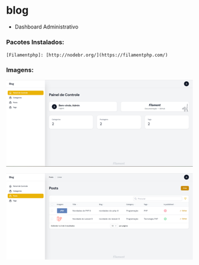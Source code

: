# blog
 - Dashboard Administrativo

### Pacotes Instalados:

    [Filamentphp]: [http://nodebr.org/](https://filamentphp.com/)
    
### Imagens:

![Dashboard](https://github.com/DCO20/blog/blob/main/dashboard01.png)

![Postagem](https://github.com/DCO20/blog/blob/main/dashboard02.png)
 
